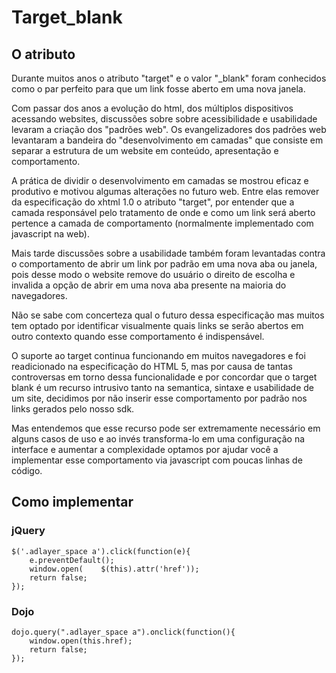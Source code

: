 # Target_blank

## O atributo
Durante muitos anos o atributo "target" e o valor "_blank" foram conhecidos como o par perfeito para que um link fosse aberto em uma nova janela.

Com passar dos anos a evolução do html, dos múltiplos dispositivos acessando websites, discussões sobre sobre acessibilidade e usabilidade levaram a criação dos "padrões web".
Os evangelizadores dos padrões web levantaram a bandeira do "desenvolvimento em camadas" que consiste em separar a estrutura de um website em conteúdo, apresentação e comportamento.

A prática de dividir o desenvolvimento em camadas se mostrou eficaz e produtivo e motivou algumas alterações no futuro web. Entre elas remover da especificação do xhtml 1.0 o atributo "target", por entender que a camada responsável pelo tratamento de onde e como um link será aberto pertence a camada de comportamento (normalmente implementado com javascript na web).

Mais tarde discussões sobre a usabilidade também foram levantadas contra o comportamento de abrir um link por padrão em uma nova aba ou janela, pois desse modo o website remove do usuário o direito de escolha e invalida a opção de abrir em uma nova aba presente na maioria do navegadores.

Não se sabe com concerteza qual o futuro dessa especificação mas muitos tem optado por identificar visualmente quais links se serão abertos em outro contexto quando esse comportamento é indispensável.

O suporte ao target continua funcionando em muitos navegadores e foi readicionado na especificação do HTML 5, mas por causa de tantas controversas em torno dessa funcionalidade e por concordar que o target blank é um recurso intrusivo tanto na semantica, sintaxe e usabilidade de um site, decidimos por não inserir esse comportamento por padrão nos links gerados pelo nosso sdk.

Mas entendemos que esse recurso pode ser extremamente necessário em alguns casos de uso e ao invés transforma-lo em uma configuração na interface e aumentar a complexidade optamos por ajudar você a implementar esse comportamento via javascript com poucas linhas de código. 

## Como implementar

### jQuery
	$('.adlayer_space a').click(function(e){
		e.preventDefault();
		window.open(	$(this).attr('href'));
		return false;
	});

### Dojo
	dojo.query(".adlayer_space a").onclick(function(){
		window.open(this.href);
		return false;
	});